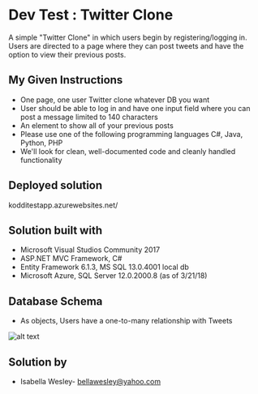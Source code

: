 # Dev Test : Twitter Clone

A simple "Twitter Clone" in which users begin by registering/logging in. Users are directed to a page where they can post tweets and have the option to view their previous posts.

## My Given Instructions

* One page, one user Twitter clone whatever DB you want
* User should be able to log in and have one input field where you can post a message limited to 140 characters
* An element to show all of your previous posts
* Please use one of the following programming languages C#, Java, Python, PHP
* We'll look for clean, well-documented code and cleanly handled functionality

## Deployed solution

kodditestapp.azurewebsites.net/

## Solution built with

* Microsoft Visual Studios Community 2017
* ASP.NET MVC Framework, C#
* Entity Framework 6.1.3, MS SQL 13.0.4001 local db 
* Microsoft Azure, SQL Server 12.0.2000.8 (as of 3/21/18)

## Database Schema

* As objects, Users have a one-to-many relationship with Tweets

![alt text](http://i65.tinypic.com/2uo6zk7.jpg)

## Solution by

* Isabella Wesley- bellawesley@yahoo.com

